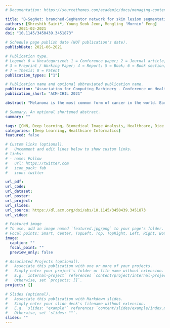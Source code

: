 ```yaml
---
# Documentation: https://sourcethemes.com/academic/docs/managing-content/

title: "B-SegNet: branched-SegMentor network for skin lesion segmentation"
authors: [Shreshth Saini*, Young Seok Jeon, Mengling 'Mornin' Feng]
date: 2021-02-2021
doi: "10.1145/3450439.3451873"

# Schedule page publish date (NOT publication's date).
publishDate: 2021-06-2021

# Publication type.
# Legend: 0 = Uncategorized; 1 = Conference paper; 2 = Journal article;
# 3 = Preprint / Working Paper; 4 = Report; 5 = Book; 6 = Book section;
# 7 = Thesis; 8 = Patent
publication_types: ["1"]

# Publication name and optional abbreviated publication name.
publication: "Association for Computing Machinery - Conference on Health, Inference, and Learning"
publication_short: "ACM-CHIL 2021"

abstract: "Melanoma is the most common form of cancer in the world. Early diagnosis of the disease and an accurate estimation of its size and shape are crucial in preventing its spread to other body parts. Manual segmentation of these lesions by a radiologist however is time consuming and error-prone. It is clinically desirable to have an automatic tool to detect malignant skin lesions from dermoscopic skin images. We propose a novel end-to-end convolution neural network(CNN) for a precise and robust skin lesion localization and segmentation. The proposed network has 3 sub-encoders branching out from the main encoder. The 3 sub-encoders are inspired from Coordinate Convolution, Hourglass and Octave Convolutional blocks: each sub-encoder summarizes different patterns and yet collectively aims to achieve a precise segmentation. We trained our segmentation model just on the ISIC 2018 dataset. To demonstrate the generalizability of our model, we evaluated our model on the ISIC 2018 and unseen datasets including ISIC 2017 and PH2. Our approach showed an average 5% improvement in performance over different datasets, while having less than half of the number of parameters when compared to other state-of-the-arts segmentation models."

# Summary. An optional shortened abstract.
summary: ""

tags: [CNN, Deep learning, Biomedical Image Analysis, Healthcare, Dice Similarity Coefficient]
categories: [Deep Learning, Healthcare Informatics]
featured: false

# Custom links (optional).
#   Uncomment and edit lines below to show custom links.
# links:
# - name: Follow
#   url: https://twitter.com
#   icon_pack: fab
#   icon: twitter

url_pdf: 
url_code:
url_dataset:
url_poster:
url_project:
url_slides:
url_source: https://dl.acm.org/doi/abs/10.1145/3450439.3451873
url_video:

# Featured image
# To use, add an image named `featured.jpg/png` to your page's folder. 
# Focal points: Smart, Center, TopLeft, Top, TopRight, Left, Right, BottomLeft, Bottom, BottomRight.
image:
  caption: ""
  focal_point: ""
  preview_only: false

# Associated Projects (optional).
#   Associate this publication with one or more of your projects.
#   Simply enter your project's folder or file name without extension.
#   E.g. `internal-project` references `content/project/internal-project/index.md`.
#   Otherwise, set `projects: []`.
projects: []

# Slides (optional).
#   Associate this publication with Markdown slides.
#   Simply enter your slide deck's filename without extension.
#   E.g. `slides: "example"` references `content/slides/example/index.md`.
#   Otherwise, set `slides: ""`.
slides: ""
---
```


